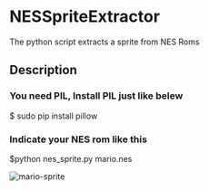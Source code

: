 # NESSpriteExtractor
The python script extracts a sprite from NES Roms

## Description

### You need PIL, Install PIL just like belew
$ sudo pip install pillow

### Indicate your NES rom like this
$python nes_sprite.py mario.nes

![mario-sprite](https://raw.githubusercontent.com/wiki/cyario/NESSpriteExtractor/sprite.png)
